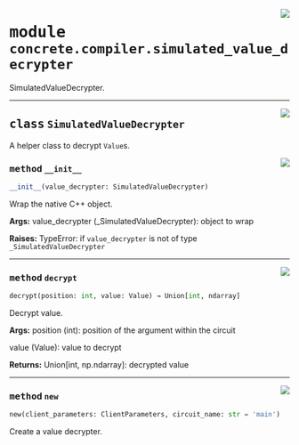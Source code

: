 <!-- markdownlint-disable -->

<a href="../../tempdirectoryforapidocs/.venvtrash/lib/python3.10/site-packages/concrete/compiler/simulated_value_decrypter.py#L0"><img align="right" style="float:right;" src="https://img.shields.io/badge/-source-cccccc?style=flat-square"></a>

# <kbd>module</kbd> `concrete.compiler.simulated_value_decrypter`
SimulatedValueDecrypter. 



---

<a href="../../tempdirectoryforapidocs/.venvtrash/lib/python3.10/site-packages/concrete/compiler/simulated_value_decrypter.py#L19"><img align="right" style="float:right;" src="https://img.shields.io/badge/-source-cccccc?style=flat-square"></a>

## <kbd>class</kbd> `SimulatedValueDecrypter`
A helper class to decrypt `Value`s. 

<a href="../../tempdirectoryforapidocs/.venvtrash/lib/python3.10/site-packages/concrete/compiler/simulated_value_decrypter.py#L22"><img align="right" style="float:right;" src="https://img.shields.io/badge/-source-cccccc?style=flat-square"></a>

### <kbd>method</kbd> `__init__`

```python
__init__(value_decrypter: SimulatedValueDecrypter)
```

Wrap the native C++ object. 



**Args:**
  value_decrypter (_SimulatedValueDecrypter):  object to wrap 



**Raises:**
  TypeError:  if `value_decrypter` is not of type `_SimulatedValueDecrypter` 




---

<a href="../../tempdirectoryforapidocs/.venvtrash/lib/python3.10/site-packages/concrete/compiler/simulated_value_decrypter.py#L52"><img align="right" style="float:right;" src="https://img.shields.io/badge/-source-cccccc?style=flat-square"></a>

### <kbd>method</kbd> `decrypt`

```python
decrypt(position: int, value: Value) → Union[int, ndarray]
```

Decrypt value. 



**Args:**
  position (int):  position of the argument within the circuit 

 value (Value):  value to decrypt 



**Returns:**
  Union[int, np.ndarray]:  decrypted value 

---

<a href="../../tempdirectoryforapidocs/.venvtrash/lib/python3.10/site-packages/concrete/compiler/simulated_value_decrypter.py#L42"><img align="right" style="float:right;" src="https://img.shields.io/badge/-source-cccccc?style=flat-square"></a>

### <kbd>method</kbd> `new`

```python
new(client_parameters: ClientParameters, circuit_name: str = 'main')
```

Create a value decrypter. 


